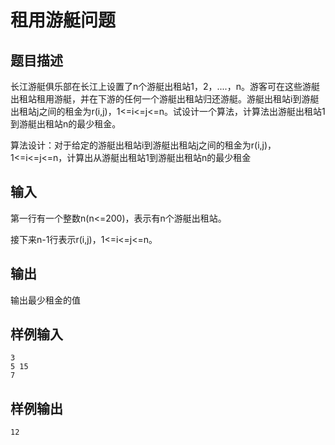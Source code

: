 # 租用游艇问题
## 题目描述
长江游艇俱乐部在长江上设置了n个游艇出租站1，2，....，n。游客可在这些游艇出租站租用游艇，并在下游的任何一个游艇出租站归还游艇。游艇出租站i到游艇出租站j之间的租金为r(i,j)，1<=i<=j<=n。试设计一个算法，计算法出游艇出租站1到游艇出租站n的最少租金。

算法设计：对于给定的游艇出租站i到游艇出租站j之间的租金为r(i,j)，1<=i<=j<=n，计算出从游艇出租站1到游艇出租站n的最少租金
## 输入
第一行有一个整数n(n<=200)，表示有n个游艇出租站。

接下来n-1行表示r(i,j)，1<=i<=j<=n。
## 输出
输出最少租金的值
## 样例输入
```text
3
5 15
7
```
## 样例输出
```text
12
```